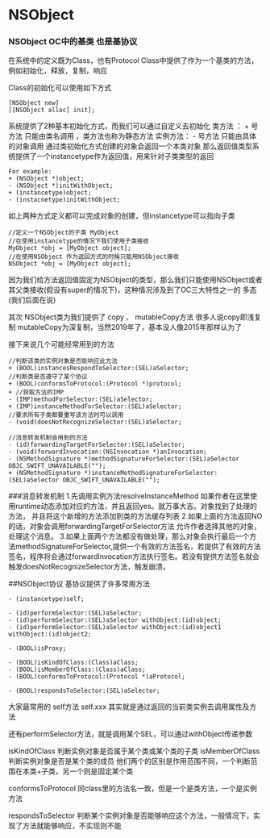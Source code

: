 # NSObject


### NSObject OC中的基类 也是基协议
在系统中的定义既为Class，也有Protocol
Class中提供了作为一个基类的方法，例如初始化，释放，复制，响应

Class的初始化可以使用如下方式
```
[NSObject new]
[[NSObject alloc] init];
```
系统提供了2种基本初始化方式，而我们可以通过自定义去初始化
类方法 ： + 号方法 只能由类名调用 ，类方法也称为静态方法
实例方法： - 号方法 只能由具体的对象调用
通过类初始化方式创建的对象会返回一个本类对象
那么返回值类型系统提供了一个instancetype作为返回值，用来针对子类类型的返回
```
For example:
+ (NSObject *)object;
- (NSObject *)initWithObject;
+ (instancetype)object;
- (instacnetype)initWithObject;
```
如上两种方式定义都可以完成对象的创建，但instancetype可以指向子类
```
//定义一个NSObject的子类 MyObject
//在使用instancetype的情况下我们使用子类接收
MyObject *obj = [MyObject object];
//在使用NSObject 作为返回方式的时候只能用NSObject接收
NSObject *obj = [MyObject object];
```
因为我们给方法返回值固定为NSObject的类型，那么我们只能使用NSObject或者其父类接收(假设有super的情况下)，这种情况涉及到了OC三大特性之一的 多态(我们后面在说)

其次 NSObject类为我们提供了 copy 、 mutableCopy方法
很多人说copy即浅复制 mutableCopy为深复制，当然2019年了，基本没人像2015年那样认为了

接下来说几个可能经常用到的方法
```
//判断该类的实例对象是否能响应此方法
+ (BOOL)instancesRespondToSelector:(SEL)aSelector; 
//判断类是否遵守了某个协议
+ (BOOL)conformsToProtocol:(Protocol *)protocol;
+ //获取方法的IMP
- (IMP)methodForSelector:(SEL)aSelector;
+ (IMP)instanceMethodForSelector:(SEL)aSelector;
//要求所有子类都要重写该方法时可以调用
- (void)doesNotRecognizeSelector:(SEL)aSelector;

//消息转发机制会用到的方法
- (id)forwardingTargetForSelector:(SEL)aSelector;
- (void)forwardInvocation:(NSInvocation *)anInvocation;
- (NSMethodSignature *)methodSignatureForSelector:(SEL)aSelector OBJC_SWIFT_UNAVAILABLE("");
+ (NSMethodSignature *)instanceMethodSignatureForSelector:(SEL)aSelector OBJC_SWIFT_UNAVAILABLE("");
```

###消息转发机制
1.先调用实例方法resolveInstanceMethod
如果作者在这里使用runtime动态添加对应的方法，并且返回yes。就万事大吉。对象找到了处理的方法，
并且将这个新增的方法添加到类的方法缓存列表
2.如果上面的方法返回NO的话，对象会调用forwardingTargetForSelector方法
允许作者选择其他的对象，处理这个消息。
3.如果上面两个方法都没有做处理，那么对象会执行最后一个方法methodSignatureForSelector,提供一个有效的方法签名，若提供了有效的方法签名，程序将会通过forwardInvocation方法执行签名。若没有提供方法签名就会触发doesNotRecognizeSelector方法，触发崩溃。


##NSObject协议
基协议提供了许多常用方法
```
- (instancetype)self;

- (id)performSelector:(SEL)aSelector;
- (id)performSelector:(SEL)aSelector withObject:(id)object;
- (id)performSelector:(SEL)aSelector withObject:(id)object1 withObject:(id)object2;

- (BOOL)isProxy;

- (BOOL)isKindOfClass:(Class)aClass;
- (BOOL)isMemberOfClass:(Class)aClass;
- (BOOL)conformsToProtocol:(Protocol *)aProtocol;

- (BOOL)respondsToSelector:(SEL)aSelector;
```
大家最常用的 self方法  self.xxx 其实就是通过返回的当前类实例去调用属性及方法

还有performSelector方法，就是调用某个SEL，可以通过withObject传递参数

isKindOfClass 判断实例对象是否属于某个类或某个类的子类
isMemberOfClass 判断实例对象是否是某个类的成员
他们两个的区别是作用范围不同，一个判断范围在本类+子类，另一个则是固定某个类

conformsToProtocol 同class里的方法名一致，但是一个是类方法，一个是实例方法

respondsToSelector 判断某个实例对象是否能够响应这个方法，一般情况下，实现了方法就能够响应，不实现则不能







